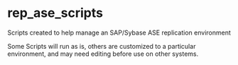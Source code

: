 # rep_ase_scripts
Scripts created to help manage an SAP/Sybase ASE replication environment

Some Scripts will run as is, others are customized to a particular environment, and may need editing before use on other systems.

